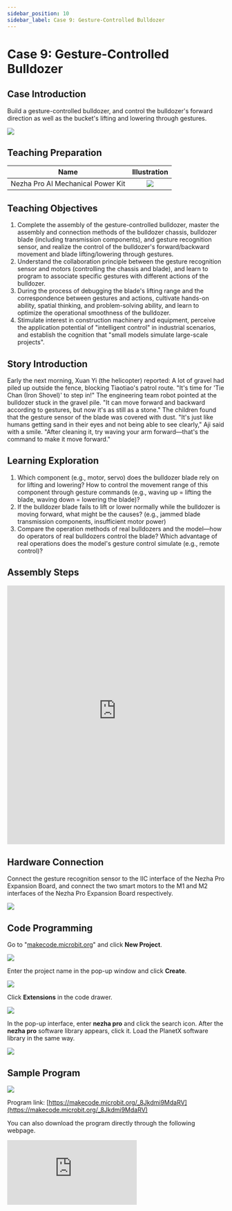 ```yaml
---
sidebar_position: 10
sidebar_label: Case 9: Gesture-Controlled Bulldozer
---
```


# Case 9: Gesture-Controlled Bulldozer

## Case Introduction
Build a gesture-controlled bulldozer, and control the bulldozer's forward direction as well as the bucket's lifting and lowering through gestures.

![](https://wiki-media-ef.oss-cn-hongkong.aliyuncs.com/i18n/en/docusaurus-plugin-content-docs/current/microbit/building-blocks/nezha-pro-ai-mechanical-power-kit/images/nezha-pro-ai-mechanical-power-kit-case-09-01.png)

## Teaching Preparation

| Name | Illustration |
| :----------: | :--------------------------: |
| Nezha Pro AI Mechanical Power Kit | ![](https://wiki-media-ef.oss-cn-hongkong.aliyuncs.com/docs/microbit/building-blocks/nezha-pro-ai-mechanical-power-kit/images/nezha-pro-ai-mechanical-power-kit-01.png) |

## Teaching Objectives
1. Complete the assembly of the gesture-controlled bulldozer, master the assembly and connection methods of the bulldozer chassis, bulldozer blade (including transmission components), and gesture recognition sensor, and realize the control of the bulldozer's forward/backward movement and blade lifting/lowering through gestures.
2. Understand the collaboration principle between the gesture recognition sensor and motors (controlling the chassis and blade), and learn to program to associate specific gestures with different actions of the bulldozer.
3. During the process of debugging the blade's lifting range and the correspondence between gestures and actions, cultivate hands-on ability, spatial thinking, and problem-solving ability, and learn to optimize the operational smoothness of the bulldozer.
4. Stimulate interest in construction machinery and equipment, perceive the application potential of "intelligent control" in industrial scenarios, and establish the cognition that "small models simulate large-scale projects".

## Story Introduction
Early the next morning, Xuan Yi (the helicopter) reported: A lot of gravel had piled up outside the fence, blocking Tiaotiao's patrol route. "It's time for 'Tie Chan (Iron Shovel)' to step in!" The engineering team robot pointed at the bulldozer stuck in the gravel pile. "It can move forward and backward according to gestures, but now it's as still as a stone."
The children found that the gesture sensor of the blade was covered with dust. "It's just like humans getting sand in their eyes and not being able to see clearly," Aji said with a smile. "After cleaning it, try waving your arm forward—that's the command to make it move forward."

## Learning Exploration
1. Which component (e.g., motor, servo) does the bulldozer blade rely on for lifting and lowering? How to control the movement range of this component through gesture commands (e.g., waving up = lifting the blade, waving down = lowering the blade)?
2. If the bulldozer blade fails to lift or lower normally while the bulldozer is moving forward, what might be the causes? (e.g., jammed blade transmission components, insufficient motor power)
3. Compare the operation methods of real bulldozers and the model—how do operators of real bulldozers control the blade? Which advantage of real operations does the model's gesture control simulate (e.g., remote control)?

## Assembly Steps
<embed src="https://wiki-media-ef.oss-cn-hongkong.aliyuncs.com/i18n/en/docusaurus-plugin-content-docs/current/microbit/building-blocks/nezha-pro-ai-mechanical-power-kit/files/nezha-pro-ai-mechanical-power-kit-case-09.pdf" type="application/pdf" width="100%" height="600px" />

## Hardware Connection
Connect the gesture recognition sensor to the IIC interface of the Nezha Pro Expansion Board, and connect the two smart motors to the M1 and M2 interfaces of the Nezha Pro Expansion Board respectively.

![](https://wiki-media-ef.oss-cn-hongkong.aliyuncs.com/i18n/en/docusaurus-plugin-content-docs/current/microbit/building-blocks/nezha-pro-ai-mechanical-power-kit/images/nezha-pro-ai-mechanical-power-kit-case-09-02.png)

## Code Programming
Go to "[makecode.microbit.org](https://makecode.microbit.org)" and click **New Project**.

![](https://wiki-media-ef.oss-cn-hongkong.aliyuncs.com/docs/microbit/building-blocks/microbit-space-science-kit/images/microbit-space-science-kit-case01-07.png)

Enter the project name in the pop-up window and click **Create**.

![](https://wiki-media-ef.oss-cn-hongkong.aliyuncs.com/docs/microbit/building-blocks/microbit-space-science-kit/images/microbit-space-science-kit-case01-11.png)

Click **Extensions** in the code drawer.

![](https://wiki-media-ef.oss-cn-hongkong.aliyuncs.com/docs/microbit/building-blocks/microbit-space-science-kit/images/microbit-space-science-kit-case01-09.png)

In the pop-up interface, enter **nezha pro** and click the search icon. After the **nezha pro** software library appears, click it. Load the PlanetX software library in the same way.

![](https://wiki-media-ef.oss-cn-hongkong.aliyuncs.com/docs/microbit/building-blocks/microbit-space-science-kit/images/microbit-space-science-kit-case01-10.png)

## Sample Program
![](https://wiki-media-ef.oss-cn-hongkong.aliyuncs.com/i18n/en/docusaurus-plugin-content-docs/current/microbit/building-blocks/nezha-pro-ai-mechanical-power-kit/images/nezha-pro-ai-mechanical-power-kit-case-09-03.png)

Program link: [https://makecode.microbit.org/_8Jkdmi9MdaRV](https://makecode.microbit.org/_8Jkdmi9MdaRV)

You can also download the program directly through the following webpage.

<div
    style={{
        position: 'relative',
        paddingBottom: '60%',
        overflow: 'hidden',
    }}
>
    <iframe
        src="https://makecode.microbit.org/_8Jkdmi9MdaRV"
        frameborder="0"
        sandbox="allow-popups allow-forms allow-scripts allow-same-origin"
        style={{
            position: 'absolute',
            width: '100%',
            height: '100%',
        }}
    />
</div>

## Program Download
Use a USB cable to connect the PC and micro:bit V2.

![](https://wiki-media-ef.oss-cn-hongkong.aliyuncs.com/docs/microbit/building-blocks/microbit-space-science-kit/images/microbit-space-science-kit-manual03.gif)

After successful connection, a drive named MICROBIT will be recognized on the computer.

![](https://wiki-media-ef.oss-cn-hongkong.aliyuncs.com/docs/microbit/building-blocks/microbit-space-science-kit/images/microbit-space-science-kit-manual06.png)

Click the icon at the bottom left ![](https://wiki-media-ef.oss-cn-hongkong.aliyuncs.com/docs/microbit/building-blocks/microbit-space-science-kit/images/microbit-space-science-kit-manual07.png) and select **Connect Device**.

![](https://wiki-media-ef.oss-cn-hongkong.aliyuncs.com/docs/microbit/building-blocks/microbit-space-science-kit/images/microbit-space-science-kit-manual11.png)

Click ![](https://wiki-media-ef.oss-cn-hongkong.aliyuncs.com/docs/microbit/building-blocks/microbit-space-science-kit/images/microbit-space-science-kit-manual08.png).

![](https://wiki-media-ef.oss-cn-hongkong.aliyuncs.com/docs/microbit/building-blocks/microbit-space-science-kit/images/microbit-space-science-kit-manual12.png)

Click ![](https://wiki-media-ef.oss-cn-hongkong.aliyuncs.com/docs/microbit/building-blocks/microbit-space-science-kit/images/microbit-space-science-kit-manual09.png).

![](https://wiki-media-ef.oss-cn-hongkong.aliyuncs.com/docs/microbit/building-blocks/microbit-space-science-kit/images/microbit-space-science-kit-manual13.png)

In the pop-up window, select **BBC micro:bit CMSIS-DAP**, then select **Connect**. Now, the micro:bit has been successfully connected.

![](https://wiki-media-ef.oss-cn-hongkong.aliyuncs.com/docs/microbit/building-blocks/microbit-space-science-kit/images/microbit-space-science-kit-manual14.png)

Click **Download Program**

![](https://wiki-media-ef.oss-cn-hongkong.aliyuncs.com/docs/microbit/building-blocks/microbit-space-science-kit/images/microbit-space-science-kit-manual10.png)


## Case Demonstration
After turning on the power, control the bulldozer's forward direction and the bucket's lifting and lowering through gestures.

![](https://wiki-media-ef.oss-cn-hongkong.aliyuncs.com/i18n/en/docusaurus-plugin-content-docs/current/microbit/building-blocks/nezha-pro-ai-mechanical-power-kit/images/nezha-pro-ai-mechanical-power-kit-case-09.gif)


## Extended Knowledge
1. Working principle of real bulldozers: Real bulldozers use a hydraulic system to control the lifting and tilting of the blade, featuring high power and the ability to handle hard soil. This case uses a motor/servo to simulate the "precision control" function of the hydraulic system.
2. Development of intelligent construction machinery: Modern construction machinery (such as excavators and bulldozers) has begun to integrate intelligent control technologies, such as remote control, gesture control, and even AI algorithms to achieve automated operations (e.g., unmanned bulldozers working in mines), reducing the risk of manual operations.
3. Industrial value of gesture control: In industrial scenarios, workers may wear gloves or have greasy hands. Gesture control avoids contact with equipment buttons, reducing the risk of malfunctions, and enables remote operations (e.g., controlling machinery in hazardous environments).
